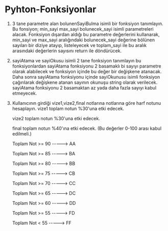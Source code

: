 # Pyhton-Fonksiyonlar

1. 3 tane parametre alan bolunenSayiBulma isimli bir fonksiyon tanımlayın. Bu fonsiyon;
	min_sayi
	max_sayi
	bolunecek_sayi isimli parametreleri alacak. 
Fonksiyon dışardan aldığı bu parametre değerlerini kullanarak, min_sayi ve max_sayi aralığındaki bolunecek_sayi değerine bölünen sayıları bir diziye atayıp, listeleyecek ve toplam_sayi ile bu aralık arasındaki değerlerin sayısını return ile döndürücek.



2. sayiAtama ve sayiOkusu isimli 2 tane fonksiyon tanımlayın bu fonksiyonlardan sayiAtama fonksiyonu 2 basamaklı bi sayıyı parametre olarak alabilecek ve fonksiyon içinde bu değer bir değişkene atanacak. Daha sonra sayiAtama fonksiyonu içinde sayiOkunusu isimli fonksiyon çağırılarak değişkene atanan sayının okunuşu string olarak verilecek. sayiAtama fonksiyonu 2 basamaktan az yada daha fazla sayıyı kabul etmeyecek.



3. Kullanıcının girdiği vize1,vize2,final notlarına notlarına göre harf notunu hesaplayın.
   vize1 toplam notun %30'una etki edecek.

    vize2 toplam notun %30'una etki edecek.

    final toplam notun %40'ına etki edecek. (Bu değerler 0-100 arası kabul edilmeli.)


    Toplam Not >=  90 -----> AA

    Toplam Not >=  85 -----> BA

    Toplam Not >=  80 -----> BB

    Toplam Not >=  75 -----> CB

    Toplam Not >=  70 -----> CC

    Toplam Not >=  65 -----> DC

    Toplam Not >=  60 -----> DD

    Toplam Not >=  55 -----> FD

     Toplam Not <  55 -----> FF

